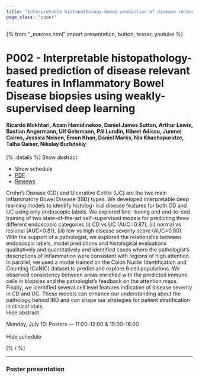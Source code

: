 ```yaml
---
title: "Interpretable histopathology-based prediction of disease relevant features in Inflammatory Bowel Disease biopsies using weakly-supervised deep learning"
page_class: "paper"
---
```


{% from "_macros.html" import presentation, button, teaser, youtube %}

# P002 - Interpretable histopathology-based prediction of disease relevant features in Inflammatory Bowel Disease biopsies using weakly-supervised deep learning

#### Ricardo Mokhtari, Azam Hamidinekoo, Daniel James Sutton, Arthur Lewis, Bastian Angermann, Ulf Gehrmann, Pål Lundin, Hibret Adissu, Junmei Cairns, Jessica Neisen, Emon Khan, Daniel Marks, Nia Khachapuridze, Talha Qaiser, Nikolay Burlutskiy

[% .details %]
<a class="toggle_visibility" data-selector=".abstract" data-level="3">Show abstract</a>
- <a class="toggle_visibility" data-selector=".schedule" data-level="3">Show schedule</a>
- <a href="https://openreview.net/pdf?id=m-f1SNDhde">PDF</a>
- <a href="https://openreview.net/forum?id=m-f1SNDhde">Reviews</a>

<p>
    <span class="abstract">
        Crohn’s Disease (CD) and Ulcerative Colitis (UC) are the two main Inflammatory Bowel Disease (IBD) types. We developed interpretable deep learning models to identify histolog- ical disease features for both CD and UC using only endoscopic labels. We explored fine- tuning and end-to-end training of two state-of-the-art self-supervised models for predicting three different endoscopic categories (i) CD vs UC (AUC=0.87), (ii) normal vs lesional (AUC=0.81), (iii) low vs high disease severity score (AUC=0.80). With the support of a pathologist, we explored the relationship between endoscopic labels, model predictions and histological evaluations qualitatively and quantitatively and identified cases where the pathologist’s descriptions of inflammation were consistent with regions of high attention. In parallel, we used a model trained on the Colon Nuclei Identification and Counting (CoNIC) dataset to predict and explore 6 cell populations. We observed consistency between areas enriched with the predicted immune cells in biopsies and the pathologist’s feedback on the attention maps. Finally, we identified several cell level features indicative of disease severity in CD and UC. These models can enhance our understanding about the pathology behind IBD and can shape our strategies for patient stratification in clinical trials.
        <br>
        <span class="actions"><a class="toggle_visibility" data-level="2">Hide abstract</a></span>
    </span>
</p>

<p>
    <span class="schedule">
        Monday, July 10: Posters — 11:00–12:00 & 15:00–16:00<br>
        <br>
        <span class="actions"><a class="toggle_visibility" data-level="2">Hide schedule</a></span>
    </span>
</p>
[% / %]

---


### Poster presentation
